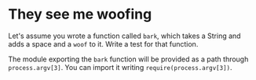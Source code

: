 # They see me woofing

Let's assume you wrote a function called `bark`, which takes a String and
adds a space and a `woof` to it. 
Write a test for that function.

The module exporting the `bark` function will be provided as a path through `process.argv[3]`.
You can import it writing `require(process.argv[3])`.
